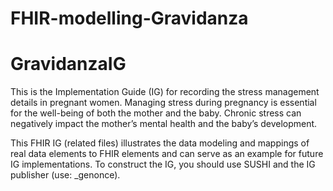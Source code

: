 # FHIR-modelling-Gravidanza

# GravidanzaIG 

This is the Implementation Guide (IG) for recording the stress management details in pregnant women.
Managing stress during pregnancy is essential for the well-being of both the mother and the baby. Chronic stress can negatively impact the mother’s mental health and the baby’s development. 

This FHIR IG (related files) illustrates the data modeling and mappings of real data elements to FHIR elements and can serve as an example for future IG implementations.
To construct the IG, you should use SUSHI and the IG publisher (use: _genonce).

